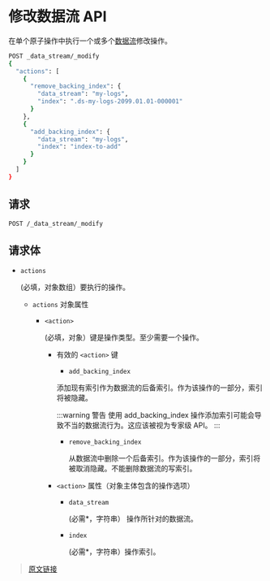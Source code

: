# 修改数据流 API

在单个原子操作中执行一个或多个[数据流](/data_streams)修改操作。

```bash
POST _data_stream/_modify
{
  "actions": [
    {
      "remove_backing_index": {
        "data_stream": "my-logs",
        "index": ".ds-my-logs-2099.01.01-000001"
      }
    },
    {
      "add_backing_index": {
        "data_stream": "my-logs",
        "index": "index-to-add"
      }
    }
  ]
}
```

## 请求

`POST /_data_stream/_modify`

## 请求体

- `actions`

    (必填，对象数组）要执行的操作。

    - `actions` 对象属性

        - `<action>`

            (必填，对象）键是操作类型。至少需要一个操作。

            - 有效的 `<action>` 键
                
                - `add_backing_index`

                添加现有索引作为数据流的后备索引。作为该操作的一部分，索引将被隐藏。

                :::warning 警告
                使用 add_backing_index 操作添加索引可能会导致不当的数据流行为。这应该被视为专家级 API。
                :::
                    
                
                - `remove_backing_index`

                    从数据流中删除一个后备索引。作为该操作的一部分，索引将被取消隐藏。不能删除数据流的写索引。
            
            - `<action>` 属性（对象主体包含的操作选项）

                - `data_stream`

                    (必需*，字符串） 操作所针对的数据流。

                - `index`

                    (必需*，字符串）操作索引。




> [原文链接](https://www.elastic.co/guide/en/elasticsearch/reference/current/modify-data-streams-api.html)
